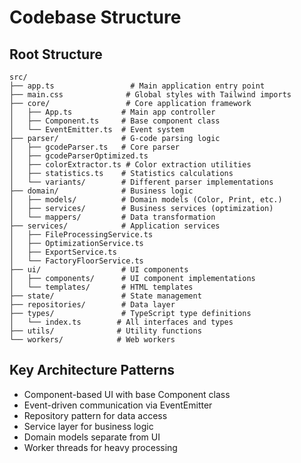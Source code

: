 # Codebase Structure

## Root Structure

```
src/
├── app.ts                 # Main application entry point
├── main.css              # Global styles with Tailwind imports
├── core/                 # Core application framework
│   ├── App.ts           # Main app controller
│   ├── Component.ts     # Base component class
│   └── EventEmitter.ts  # Event system
├── parser/              # G-code parsing logic
│   ├── gcodeParser.ts   # Core parser
│   ├── gcodeParserOptimized.ts
│   ├── colorExtractor.ts # Color extraction utilities
│   ├── statistics.ts    # Statistics calculations
│   └── variants/        # Different parser implementations
├── domain/              # Business logic
│   ├── models/          # Domain models (Color, Print, etc.)
│   ├── services/        # Business services (optimization)
│   └── mappers/         # Data transformation
├── services/            # Application services
│   ├── FileProcessingService.ts
│   ├── OptimizationService.ts
│   ├── ExportService.ts
│   └── FactoryFloorService.ts
├── ui/                  # UI components
│   ├── components/      # UI component implementations
│   └── templates/       # HTML templates
├── state/               # State management
├── repositories/        # Data layer
├── types/               # TypeScript type definitions
│   └── index.ts        # All interfaces and types
├── utils/              # Utility functions
└── workers/            # Web workers
```

## Key Architecture Patterns

- Component-based UI with base Component class
- Event-driven communication via EventEmitter
- Repository pattern for data access
- Service layer for business logic
- Domain models separate from UI
- Worker threads for heavy processing
